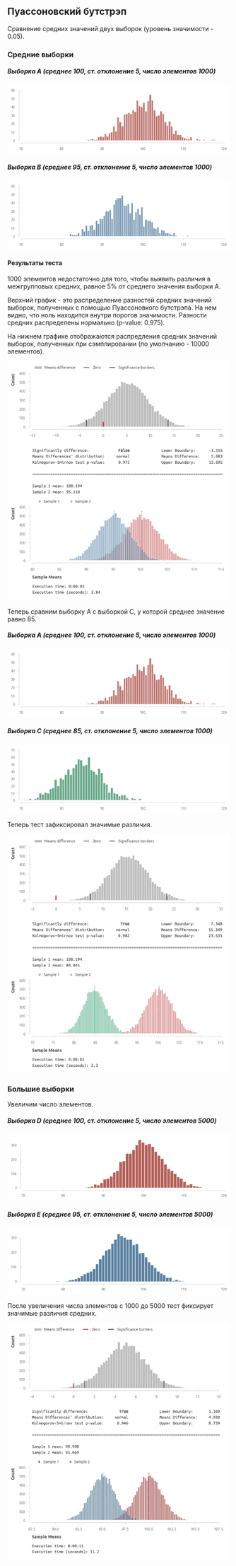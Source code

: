 ## Пуассоновский бутстрэп 
Cравнение средних значений двух выборок (уровень значимости - 0.05).

### Средние выборки

##### Выборка A (среднее 100, ст. отклонение 5, число элементов 1000)
<img src='img/a.png'>

##### Выборка B (среднее 95, ст. отклонение 5, число элементов 1000)
<img src='img/b.png'>

#### Результаты теста

1000 элементов недостаточно для того, чтобы выявить различия в межгрупповых средних, равное 5% от среднего значения выборки А. <br>

Верхний график - это распределение разностей средних значений выборок, полученных с помощью Пуассоновкого бутстрэпа. На нем видно, что ноль находится внутри порогов значимости. Разности средних распределены нормально (p-value: 0.975).

На нижнем графике отображаются распредления средних значений выборок, полученных при сэмплировании (по умолчанию - 10000 элементов).

<img src='img/poisson1.png'>

Теперь сравним выборку А с выборкой С, у которой среднее значение равно 85.

##### Выборка A (среднее 100, ст. отклонение 5, число элементов 1000)
<img src='img/a.png'>

##### Выборка C (среднее 85, ст. отклонение 5, число элементов 1000)
<img src='img/c.png'>

Теперь тест зафиксировал значимые различия. 

<img src='img/poisson2.png'>

### Большие выборки

Увеличим число элементов.

##### Выборка D (среднее 100, ст. отклонение 5, число элементов 5000)
<img src='img/d.png'>

##### Выборка E (среднее 95, ст. отклонение 5, число элементов 5000)
<img src='img/e.png'>

После увеличения числа элементов с 1000 до 5000 тест фиксирует значимые различия средних. 

<img src='img/poisson3.png'>













